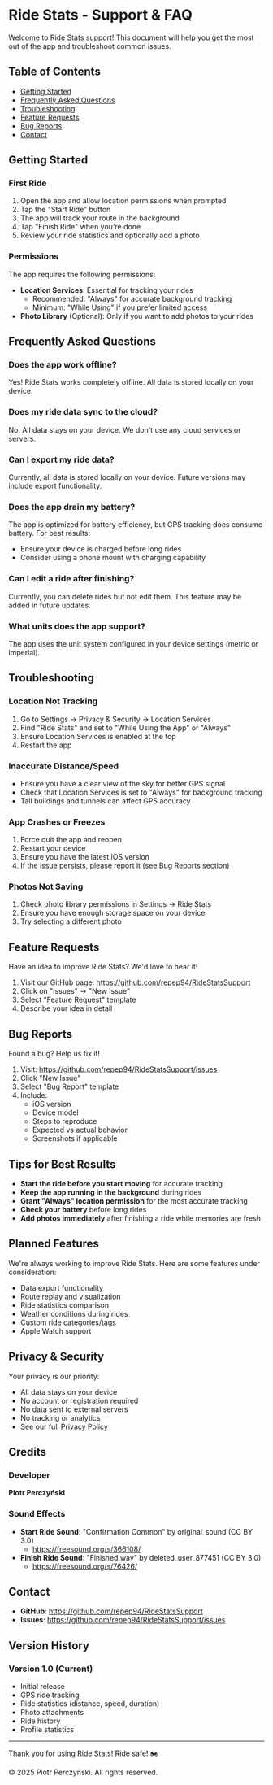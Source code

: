 # Ride Stats - Support & FAQ

Welcome to Ride Stats support! This document will help you get the most out of the app and troubleshoot common issues.

## Table of Contents
- [Getting Started](#getting-started)
- [Frequently Asked Questions](#frequently-asked-questions)
- [Troubleshooting](#troubleshooting)
- [Feature Requests](#feature-requests)
- [Bug Reports](#bug-reports)
- [Contact](#contact)

## Getting Started

### First Ride
1. Open the app and allow location permissions when prompted
2. Tap the "Start Ride" button
3. The app will track your route in the background
4. Tap "Finish Ride" when you're done
5. Review your ride statistics and optionally add a photo

### Permissions
The app requires the following permissions:
- **Location Services**: Essential for tracking your rides
  - Recommended: "Always" for accurate background tracking
  - Minimum: "While Using" if you prefer limited access
- **Photo Library** (Optional): Only if you want to add photos to your rides

## Frequently Asked Questions

### Does the app work offline?
Yes! Ride Stats works completely offline. All data is stored locally on your device.

### Does my ride data sync to the cloud?
No. All data stays on your device. We don't use any cloud services or servers.

### Can I export my ride data?
Currently, all data is stored locally on your device. Future versions may include export functionality.

### Does the app drain my battery?
The app is optimized for battery efficiency, but GPS tracking does consume battery. For best results:
- Ensure your device is charged before long rides
- Consider using a phone mount with charging capability

### Can I edit a ride after finishing?
Currently, you can delete rides but not edit them. This feature may be added in future updates.

### What units does the app support?
The app uses the unit system configured in your device settings (metric or imperial).

## Troubleshooting

### Location Not Tracking
1. Go to Settings → Privacy & Security → Location Services
2. Find "Ride Stats" and set to "While Using the App" or "Always"
3. Ensure Location Services is enabled at the top
4. Restart the app

### Inaccurate Distance/Speed
- Ensure you have a clear view of the sky for better GPS signal
- Check that Location Services is set to "Always" for background tracking
- Tall buildings and tunnels can affect GPS accuracy

### App Crashes or Freezes
1. Force quit the app and reopen
2. Restart your device
3. Ensure you have the latest iOS version
4. If the issue persists, please report it (see Bug Reports section)

### Photos Not Saving
1. Check photo library permissions in Settings → Ride Stats
2. Ensure you have enough storage space on your device
3. Try selecting a different photo

## Feature Requests

Have an idea to improve Ride Stats? We'd love to hear it!

1. Visit our GitHub page: https://github.com/repep94/RideStatsSupport
2. Click on "Issues" → "New Issue"
3. Select "Feature Request" template
4. Describe your idea in detail

## Bug Reports

Found a bug? Help us fix it!

1. Visit: https://github.com/repep94/RideStatsSupport/issues
2. Click "New Issue"
3. Select "Bug Report" template
4. Include:
   - iOS version
   - Device model
   - Steps to reproduce
   - Expected vs actual behavior
   - Screenshots if applicable

## Tips for Best Results

- **Start the ride before you start moving** for accurate tracking
- **Keep the app running in the background** during rides
- **Grant "Always" location permission** for the most accurate tracking
- **Check your battery** before long rides
- **Add photos immediately** after finishing a ride while memories are fresh

## Planned Features

We're always working to improve Ride Stats. Here are some features under consideration:
- Data export functionality
- Route replay and visualization
- Ride statistics comparison
- Weather conditions during rides
- Custom ride categories/tags
- Apple Watch support

## Privacy & Security

Your privacy is our priority:
- All data stays on your device
- No account or registration required
- No data sent to external servers
- No tracking or analytics
- See our full [Privacy Policy](PRIVACY_POLICY.md)

## Credits

### Developer
**Piotr Perczyński**

### Sound Effects
- **Start Ride Sound**: "Confirmation Common" by original_sound (CC BY 3.0)
  - https://freesound.org/s/366108/
- **Finish Ride Sound**: "Finished.wav" by deleted_user_877451 (CC BY 3.0)
  - https://freesound.org/s/76426/

## Contact

- **GitHub**: https://github.com/repep94/RideStatsSupport
- **Issues**: https://github.com/repep94/RideStatsSupport/issues

## Version History

### Version 1.0 (Current)
- Initial release
- GPS ride tracking
- Ride statistics (distance, speed, duration)
- Photo attachments
- Ride history
- Profile statistics

---

Thank you for using Ride Stats! Ride safe! 🏍️

© 2025 Piotr Perczyński. All rights reserved.
